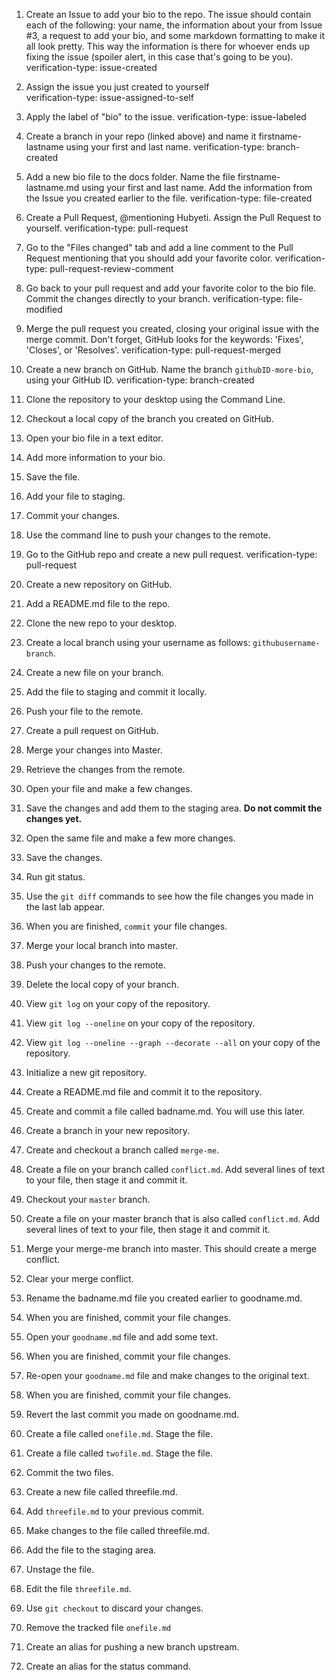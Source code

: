 1. Create an Issue to add your bio to the repo. The issue should contain each of the following: your name, the information about your from Issue #3, a request to add your bio, and some markdown formatting to make it all look pretty. This way the information is there for whoever ends up fixing the issue (spoiler alert, in this case that's going to be you).  
  verification-type: issue-created
2. Assign the issue you just created to yourself  
  verification-type: issue-assigned-to-self
3. Apply the label of "bio" to the issue.
  verification-type: issue-labeled

4. Create a branch in your repo (linked above) and name it firstname-lastname using your first and last name.
  verification-type: branch-created

5. Add a new bio file to the docs folder. Name the file firstname-lastname.md using your first and last name. Add the information from the Issue you created earlier to the file.
  verification-type: file-created

6. Create a Pull Request, @mentioning Hubyeti. Assign the Pull Request to yourself.
  verification-type: pull-request
7. Go to the "Files changed" tab and add a line comment to the Pull Request mentioning that you should add your favorite color.
  verification-type: pull-request-review-comment

8. Go back to your pull request and add your favorite color to the bio file. Commit the changes directly to your branch.
  verification-type: file-modified

9. Merge the pull request you created, closing your original issue with the merge commit. Don't forget, GitHub looks for the keywords: 'Fixes', 'Closes', or 'Resolves'.
  verification-type: pull-request-merged

10. Create a new branch on GitHub. Name the branch `githubID-more-bio`, using your GitHub ID.
  verification-type: branch-created
11. Clone the repository to your desktop using the Command Line.
12. Checkout a local copy of the branch you created on GitHub.

13. Open your bio file in a text editor.
14. Add more information to your bio.
15. Save the file.

16. Add your file to staging.
17. Commit your changes.

18. Use the command line to push your changes to the remote.
19. Go to the GitHub repo and create a new pull request.
  verification-type: pull-request

20. Create a new repository on GitHub.
21. Add a README.md file to the repo.
22. Clone the new repo to your desktop.

23. Create a local branch using your username as follows: `githubusername-branch`.

24. Create a new file on your branch.
25. Add the file to staging and commit it locally.
26. Push your file to the remote.
27. Create a pull request on GitHub.
28. Merge your changes into Master.

29. Retrieve the changes from the remote.

30. Open your file and make a few changes.
31. Save the changes and add them to the staging area. **Do not commit the changes yet.**
32. Open the same file and make a few more changes.
33. Save the changes.
34. Run git status.

35. Use the `git diff` commands to see how the file changes you made in the last lab appear.
36. When you are finished, `commit` your file changes.

37. Merge your local branch into master.
38. Push your changes to the remote.
39. Delete the local copy of your branch.

40. View `git log` on your copy of the repository.
41. View `git log --oneline` on your copy of the repository.
42. View `git log --oneline --graph --decorate --all` on your copy of the repository.

43. Initialize a new git repository.
44. Create a README.md file and commit it to the repository.
45. Create and commit a file called badname.md. You will use this later.
46. Create a branch in your new repository.

47. Create and checkout a branch called `merge-me`.
48. Create a file on your branch called `conflict.md`. Add several lines of text to your file, then stage it and commit it.
49. Checkout your `master` branch.
50. Create a file on your master branch that is also called `conflict.md`. Add several lines of text to your file, then stage it and commit it.
51. Merge your merge-me branch into master. This should create a merge conflict.
52. Clear your merge conflict.

53. Rename the badname.md file you created earlier to goodname.md.
54. When you are finished, commit your file changes.

55. Open your `goodname.md` file and add some text.
56. When you are finished, commit your file changes.
57. Re-open your `goodname.md` file and make changes to the original text.
58. When you are finished, commit your file changes.
59. Revert the last commit you made on goodname.md.

60. Create a file called `onefile.md`. Stage the file.
61. Create a file called `twofile.md`. Stage the file.
62. Commit the two files.
63. Create a new file called threefile.md.
64. Add `threefile.md` to your previous commit.

65. Make changes to the file called threefile.md.
66. Add the file to the staging area.
67. Unstage the file.

68. Edit the file `threefile.md`.
69. Use `git checkout` to discard your changes.

70. Remove the tracked file `onefile.md`

71. Create an alias for pushing a new branch upstream.
72. Create an alias for the status command.
